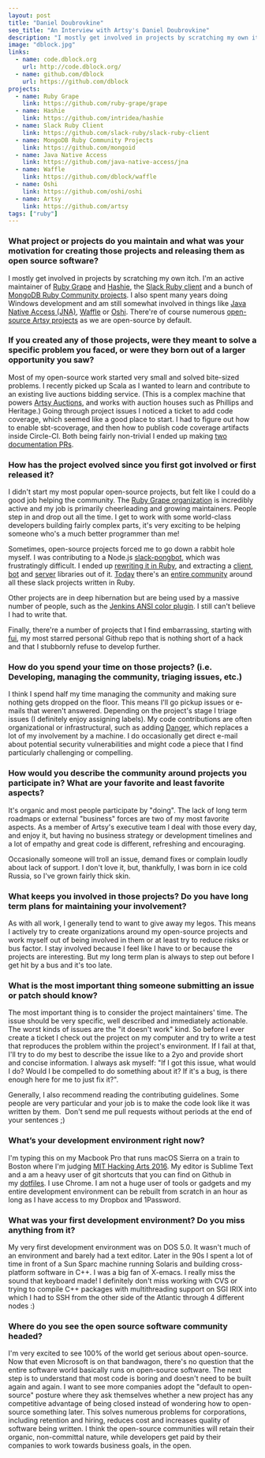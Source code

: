 ```yaml
---
layout: post
title: "Daniel Doubrovkine"
seo_title: "An Interview with Artsy's Daniel Doubrovkine"
description: "I mostly get involved in projects by scratching my own itch."
image: "dblock.jpg"
links:
  - name: code.dblock.org
    url: http://code.dblock.org/
  - name: github.com/dblock
    url: https://github.com/dblock
projects:
  - name: Ruby Grape
    link: https://github.com/ruby-grape/grape
  - name: Hashie
    link: https://github.com/intridea/hashie
  - name: Slack Ruby Client
    link: https://github.com/slack-ruby/slack-ruby-client
  - name: MongoDB Ruby Community Projects
    link: https://github.com/mongoid
  - name: Java Native Access
    link: https://github.com/java-native-access/jna
  - name: Waffle
    link: https://github.com/dblock/waffle
  - name: Oshi
    link: https://github.com/oshi/oshi
  - name: Artsy
    link: https://github.com/artsy
tags: ["ruby"]
---
```


### What project or projects do you maintain and what was your motivation for creating those projects and releasing them as open source software?

I mostly get involved in projects by scratching my own itch. I'm an active maintainer of [Ruby Grape](https://github.com/ruby-grape/grape) and [Hashie](https://github.com/intridea/hashie), the [Slack Ruby client](https://github.com/slack-ruby/slack-ruby-client) and a bunch of [MongoDB Ruby Community projects](https://github.com/mongoid). I also spent many years doing Windows development and am still somewhat involved in things like [Java Native Access (JNA)](https://github.com/java-native-access/jna), [Waffle](https://github.com/dblock/waffle) or [Oshi](https://github.com/oshi/oshi). There're of course numerous [open-source Artsy projects](https://github.com/artsy) as we are open-source by default.

### If you created any of those projects, were they meant to solve a specific problem you faced, or were they born out of a larger opportunity you saw?

Most of my open-source work started very small and solved bite-sized problems. I recently picked up Scala as I wanted to learn and contribute to an existing live auctions bidding service. (This is a complex machine that powers [Artsy Auctions](http://artsy.net/auctions), and works with auction houses such as Phillips and Heritage.) Going through project issues I noticed a ticket to add code coverage, which seemed like a good place to start. I had to figure out how to enable sbt-scoverage, and then how to publish code coverage artifacts inside Circle-CI. Both being fairly non-trivial I ended up making [two documentation PRs](https://github.com/circleci/circleci-docs/pulls?q=is%3Apr+author%3Adblock+is%3Aclosed).

### How has the project evolved since you first got involved or first released it?

I didn't start my most popular open-source projects, but felt like I could do a good job helping the community. The [Ruby Grape organization](http://ruby-grape.org/) is incredibly active and my job is primarily cheerleading and growing maintainers. People step in and drop out all the time. I get to work with some world-class developers building fairly complex parts, it's very exciting to be helping someone who's a much better programmer than me!

Sometimes, open-source projects forced me to go down a rabbit hole myself. I was contributing to a Node.js [slack-pongbot](https://github.com/andrewvy/slack-pongbot), which was frustratingly difficult. I ended up [rewriting it in Ruby](https://github.com/dblock/slack-gamebot), and extracting a [client](https://github.com/slack-ruby/slack-ruby-client), [bot](https://github.com/slack-ruby/slack-ruby-bot) and [server](https://github.com/slack-ruby/slack-ruby-bot-server) libraries out of it. [Today](http://airmail.calendar/2016-11-20%2012:00:00%20EST) there's an [entire community](https://github.com/slack-ruby) around all these slack projects written in Ruby. 

Other projects are in deep hibernation but are being used by a massive number of people, such as the [Jenkins ANSI color plugin](https://github.com/dblock/jenkins-ansicolor-plugin). I still can't believe I had to write that.

Finally, there're a number of projects that I find embarrassing, starting with [fui](https://github.com/dblock/fui), my most starred personal Github repo that is nothing short of a hack and that I stubbornly refuse to develop further.

### How do you spend your time on those projects? (i.e. Developing, managing the community, triaging issues, etc.)

I think I spend half my time managing the community and making sure nothing gets dropped on the floor. This means I'll go pickup issues or e-mails that weren't answered. Depending on the project's stage I triage issues (I definitely enjoy assigning labels). My code contributions are often organizational or infrastructural, such as adding [Danger](http://danger.systems/), which replaces a lot of my involvement by a machine. I do occasionally get direct e-mail about potential security vulnerabilities and might code a piece that I find particularly challenging or compelling.

### How would you describe the community around projects you participate in? What are your favorite and least favorite aspects?

It's organic and most people participate by "doing". The lack of long term roadmaps or external "business" forces are two of my most favorite aspects. As a member of Artsy's executive team I deal with those every day, and enjoy it, but having no business strategy or development timelines and a lot of empathy and great code is different, refreshing and encouraging. 



Occasionally someone will troll an issue, demand fixes or complain loudly about lack of support. I don't love it, but, thankfully, I was born in ice cold Russia, so I've grown fairly thick skin.   

### What keeps you involved in those projects? Do you have long term plans for maintaining your involvement?

As with all work, I generally tend to want to give away my legos. This means I actively try to create organizations around my open-source projects and work myself out of being involved in them or at least try to reduce risks or bus factor. I stay involved because I feel like I have to or because the projects are interesting. But my long term plan is always to step out before I get hit by a bus and it's too late.

### What is the most important thing someone submitting an issue or patch should know?

The most important thing is to consider the project maintainers' time. The issue should be very specific, well described and immediately actionable. The worst kinds of issues are the "it doesn't work" kind. So before I ever create a ticket I check out the project on my computer and try to write a test that reproduces the problem within the project's environment. If I fail at that, I'll try to do my best to describe the issue like to a 2yo and provide short and concise information. I always ask myself: "If I got this issue, what would I do? Would I be compelled to do something about it? If it's a bug, is there enough here for me to just fix it?". 

Generally, I also recommend reading the contributing guidelines. Some people are very particular and your job is to make the code look like it was written by them.  Don't send me pull requests without periods at the end of your sentences ;)

### What’s your development environment right now?

I'm typing this on my Macbook Pro that runs macOS Sierra on a train to Boston where I'm judging [MIT Hacking Arts 2016](http://hackingarts.com/). My editor is Sublime Text and a am a heavy user of git shortcuts that you can find on Github in my [dotfiles](https://github.com/dblock/dotfiles). I use Chrome. I am not a huge user of tools or gadgets and my entire development environment can be rebuilt from scratch in an hour as long as I have access to my Dropbox and 1Password.

### What was your first development environment? Do you miss anything from it?

My very first development environment was on DOS 5.0\. It wasn't much of an environment and barely had a text editor. Later in the 90s I spent a lot of time in front of a Sun Sparc machine running Solaris and building cross-platform software in C++. I was a big fan of X-emacs. I really miss the sound that keyboard made! I definitely don't miss working with CVS or trying to compile C++ packages with multithreading support on SGI IRIX into which I had to SSH from the other side of the Atlantic through 4 different nodes :)

### Where do you see the open source software community headed?

I'm very excited to see 100% of the world get serious about open-source. Now that even Microsoft is on that bandwagon, there's no question that the entire software world basically runs on open-source software. The next step is to understand that most code is boring and doesn't need to be built again and again. I want to see more companies adopt the "default to open-source" posture where they ask themselves whether a new project has any competitive advantage of being closed instead of wondering how to open-source something later. This solves numerous problems for corporations, including retention and hiring, reduces cost and increases quality of software being written. I think the open-source communities will retain their organic, non-committal nature, while developers get paid by their companies to work towards business goals, in the open. 
